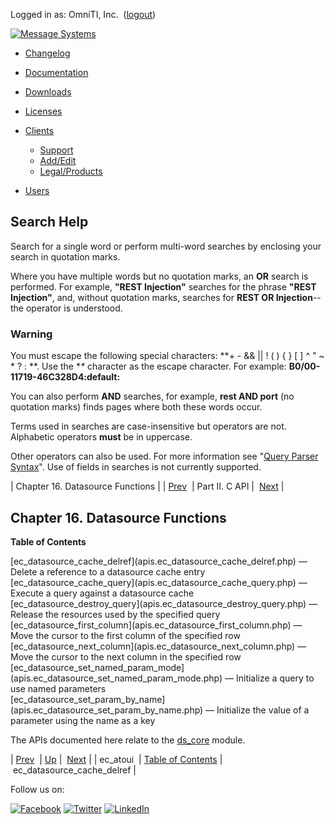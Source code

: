 Logged in as: OmniTI, Inc.  ([logout](https://support.messagesystems.com/logout.php))

[![Message Systems](https://support.messagesystems.com/images/ms-white205.png)](https://support.messagesystems.com/start.php) 

*   [Changelog](https://support.messagesystems.com/start.php?show=changelog)
*   [Documentation](https://support.messagesystems.com/docs/)
*   [Downloads](https://support.messagesystems.com/start.php)

*   [Licenses](https://support.messagesystems.com/license_summary.php)
*   <a href="">Clients</a>
    *   [Support](https://support.messagesystems.com/cs.php)
    *   [Add/Edit](https://support.messagesystems.com/edit_client.php)
    *   [Legal/Products](https://support.messagesystems.com/edit_products.php)
*   [Users](https://support.messagesystems.com/edit_customer.php)

## Search Help

Search for a single word or perform multi-word searches by enclosing your search in quotation marks.

Where you have multiple words but no quotation marks, an **OR** search is performed. For example, **"REST Injection"** searches for the phrase **"REST Injection"**, and, without quotation marks, searches for **REST OR Injection**--the operator is understood.

### Warning

You must escape the following special characters: **+ - && || ! ( ) { } [ ] ^ " ~ * ? : \**. Use the **\** character as the escape character. For example: **B0/00-11719-46C328D4\:default\:**

You can also perform **AND** searches, for example, **rest AND port** (no quotation marks) finds pages where both these words occur.

Terms used in searches are case-insensitive but operators are not. Alphabetic operators **must** be in uppercase.

Other operators can also be used. For more information see "[Query Parser Syntax](https://lucene.apache.org/core/old_versioned_docs/versions/3_0_0/queryparsersyntax.html)". Use of fields in searches is not currently supported.

| Chapter 16. Datasource Functions |
| [Prev](apis.ec_atoui.php)  | Part II. C API |  [Next](apis.ec_datasource_cache_delref.php) |

## Chapter 16. Datasource Functions

**Table of Contents**

<dl class="toc">

<dt>[ec_datasource_cache_delref](apis.ec_datasource_cache_delref.php) — Delete a reference to a datasource cache entry</dt>

<dt>[ec_datasource_cache_query](apis.ec_datasource_cache_query.php) — Execute a query against a datasource cache</dt>

<dt>[ec_datasource_destroy_query](apis.ec_datasource_destroy_query.php) — Release the resources used by the specified query</dt>

<dt>[ec_datasource_first_column](apis.ec_datasource_first_column.php) — Move the cursor to the first column of the specified row</dt>

<dt>[ec_datasource_next_column](apis.ec_datasource_next_column.php) — Move the cursor to the next column in the specified row</dt>

<dt>[ec_datasource_set_named_param_mode](apis.ec_datasource_set_named_param_mode.php) — Initialize a query to use named parameters</dt>

<dt>[ec_datasource_set_param_by_name](apis.ec_datasource_set_param_by_name.php) — Initialize the value of a parameter using the name as a key</dt>

</dl>

The APIs documented here relate to the [ds_core](https://support.messagesystems.com/docs/web-ref/modules.ds_core.php) module.

| [Prev](apis.ec_atoui.php)  | [Up](pt.apis.php) |  [Next](apis.ec_datasource_cache_delref.php) |
| ec_atoui  | [Table of Contents](index.php) |  ec_datasource_cache_delref |

Follow us on:

[![Facebook](https://support.messagesystems.com/images/icon-facebook.png)](http://www.facebook.com/messagesystems) [![Twitter](https://support.messagesystems.com/images/icon-twitter.png)](http://twitter.com/#!/MessageSystems) [![LinkedIn](https://support.messagesystems.com/images/icon-linkedin.png)](http://www.linkedin.com/company/message-systems)